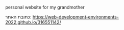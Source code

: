 personal website for my grandmother

כתובת האתר: https://web-development-environments-2022.github.io/316551142/
